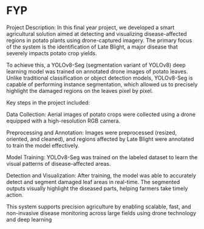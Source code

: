 # FYP
Project Description:
In this final year project, we developed a smart agricultural solution aimed at detecting and visualizing disease-affected regions in potato plants using drone-captured imagery. The primary focus of the system is the identification of Late Blight, a major disease that severely impacts potato crop yields.

To achieve this, a YOLOv8-Seg (segmentation variant of YOLOv8) deep learning model was trained on annotated drone images of potato leaves. Unlike traditional classification or object detection models, YOLOv8-Seg is capable of performing instance segmentation, which allowed us to precisely highlight the damaged regions on the leaves pixel by pixel.

Key steps in the project included:

Data Collection: Aerial images of potato crops were collected using a drone equipped with a high-resolution RGB camera.

Preprocessing and Annotation: Images were preprocessed (resized, oriented, and cleaned), and regions affected by Late Blight were annotated to train the model effectively.

Model Training: YOLOv8-Seg was trained on the labeled dataset to learn the visual patterns of disease-affected areas.

Detection and Visualization: After training, the model was able to accurately detect and segment damaged leaf areas in real-time. The segmented outputs visually highlight the diseased parts, helping farmers take timely action.

This system supports precision agriculture by enabling scalable, fast, and non-invasive disease monitoring across large fields using drone technology and deep learning
